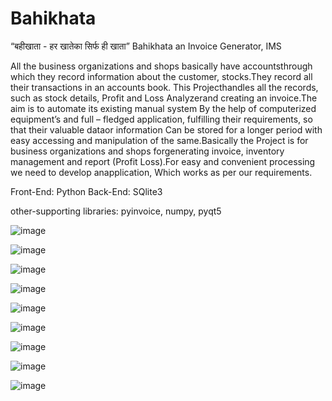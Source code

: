 # Bahikhata
“बहीखाता - हर खातेका सिर्फ ही खाता”
Bahikhata an Invoice Generator, IMS 

All the business organizations and shops basically have accountsthrough which they record information about the customer, stocks.They record all their transactions in an accounts book. This Projecthandles all the records, such as stock details, Profit and Loss Analyzerand creating an invoice.The aim is to automate its existing manual system By the help of computerized equipment’s and full – fledged application, fulfilling their requirements, so that their valuable dataor information Can be stored for a longer period with easy accessing and manipulation of the same.Basically the Project is for business organizations and shops forgenerating invoice, inventory management and report (Profit Loss).For easy and convenient processing we need to develop anapplication, Which works as per our requirements. 

Front-End: Python
Back-End: SQlite3

other-supporting libraries: pyinvoice, numpy, pyqt5


![image](https://user-images.githubusercontent.com/72330957/183281029-bfeec05b-d3d6-471b-8638-75f8561b9029.png)

![image](https://user-images.githubusercontent.com/72330957/183281057-692926e8-e453-420c-9d68-b2cdea57cdb9.png)

![image](https://user-images.githubusercontent.com/72330957/183281080-4f010f81-5b63-49ca-a277-33a24c3fbf55.png)

![image](https://user-images.githubusercontent.com/72330957/183281117-3861524f-1826-46eb-a231-e7c81803f650.png)

![image](https://user-images.githubusercontent.com/72330957/183281123-ef8603d5-c15b-41fa-9149-302a08011338.png)

![image](https://user-images.githubusercontent.com/72330957/183281136-f3bf7f6e-bcd1-457f-9e2c-495803707509.png)

![image](https://user-images.githubusercontent.com/72330957/183281147-d57ae474-590b-4afa-8c12-bc98f7f390c2.png)

![image](https://user-images.githubusercontent.com/72330957/183281160-f0b2b369-a725-4485-a831-6fadbd21a097.png)

![image](https://user-images.githubusercontent.com/72330957/183281173-0dcb272a-f043-43ea-aae6-f84e378e27a3.png)




